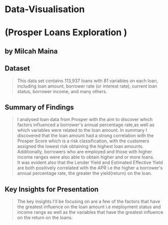 # Data-Visualisation
# (Prosper Loans Exploration )
## by Milcah Maina



## Dataset
> This data set contains 113,937 loans with 81 variables on each loan, including loan amount, borrower rate (or interest rate), current loan status, borrower income, and many others.
## Summary of Findings

> I analysed loan data from Prosper with the aim to discover which factors influenced a borrower's annual percentage rate,as well as which variables were related to the loan amount. In summary I discovered that the loan amount had a strong correlation with the Prosper Score which is a risk classification, with the customers assigned the lowest risk obtaining the highest loan amounts. Additionally, borrowers who are employed and those with higher income ranges were also able to obtain higher and or more loans.  
It was evident also that the Lender Yield and Estimated Effective Yield are both positively correlated with the APR i.e the higher a borrower's annual percentage rate, the greater the yield(return) on the loan.

## Key Insights for Presentation

> The key insights I'll be focusing on are a few of the factors that have the greatest influence on the loan amount i.e meployment status and income range as well as the variables that have the greatest influence on the return on the loans. 
